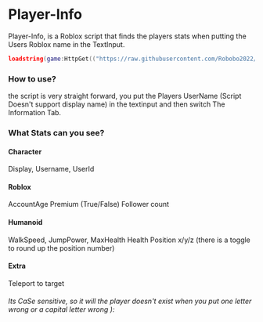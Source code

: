 # Player-Info

Player-Info, is a Roblox script that finds the players stats when putting the Users Roblox name in the TextInput.

```lua
loadstring(game:HttpGet(("https://raw.githubusercontent.com/Robobo2022/Player-Info/main/Main.lua"), true))()
```

### How to use?
the script is very straight forward, you put the Players UserName (Script Doesn't support display name) in the textinput and then switch The Information Tab.

### What Stats can you see?
#### Character
Display,
Username,
UserId
#### Roblox
AccountAge
Premium (True/False)
Follower count
#### Humanoid
WalkSpeed,
JumpPower,
MaxHealth
Health
Position x/y/z (there is a toggle to round up the position number)

#### Extra
Teleport to target

###### Its CaSe sensitive, so it will the player doesn't exist when you put one letter wrong or a capital letter wrong ):